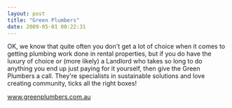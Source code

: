 ```yaml
---
layout: post
title: "Green Plumbers"
date: 2009-05-01 00:22:31
---
```


OK, we know that quite often you don't get a lot of choice when it comes to getting plumbing work done in rental properties, but if you do have the luxury of choice or (more likely) a Landlord who takes so long to do anything you end up just paying for it yourself, then give the Green Plumbers a call. They're specialists in sustainable solutions and love creating community, ticks all the right boxes!

<a href="http://www.greenplumbers.com.au" target="_blank">www.greenplumbers.com.au</a>